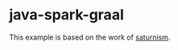 # java-spark-graal

This example is based on the work of [saturnism](https://github.com/saturnism/graal-docker/tree/master/examples/helloworld-server).
